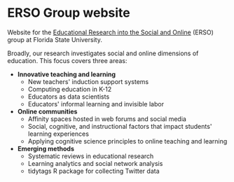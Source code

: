 # ERSO Group website

Website for the [Educational Research into the Social and Online](https://erso-group.org/) (ERSO) group at Florida State University.

Broadly, our research investigates social and online dimensions of education. This focus covers three areas:

- **Innovative teaching and learning**
  - New teachers' induction support systems
  - Computing education in K-12
  - Educators as data scientists
  - Educators' informal learning and invisible labor
- **Online communities**
  - Affinity spaces hosted in web forums and social media
  - Social, cognitive, and instructional factors that impact students' learning experiences
  - Applying cognitive science principles to online teaching and learning
- **Emerging methods**
  - Systematic reviews in educational research
  - Learning analytics and social network analysis
  - tidytags R package for collecting Twitter data
